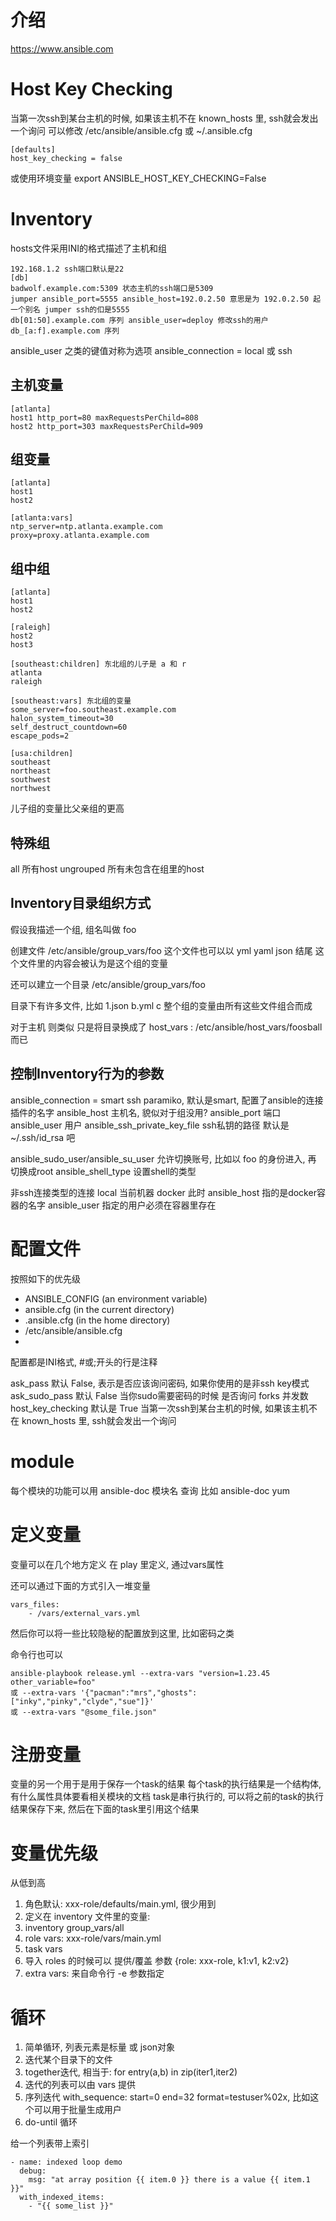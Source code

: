 # 介绍 #
https://www.ansible.com

# Host Key Checking #
当第一次ssh到某台主机的时候, 如果该主机不在 known_hosts 里, ssh就会发出一个询问
可以修改 /etc/ansible/ansible.cfg 或 ~/.ansible.cfg

	[defaults]
	host_key_checking = false

或使用环境变量 export ANSIBLE_HOST_KEY_CHECKING=False

# Inventory #
hosts文件采用INI的格式描述了主机和组

	192.168.1.2 ssh端口默认是22
	[db]
	badwolf.example.com:5309 状态主机的ssh端口是5309
	jumper ansible_port=5555 ansible_host=192.0.2.50 意思是为 192.0.2.50 起一个别名 jumper ssh的㐰是5555
	db[01:50].example.com 序列 ansible_user=deploy 修改ssh的用户
	db_[a:f].example.com 序列

ansible_user 之类的键值对称为选项
ansible_connection = local 或 ssh

## 主机变量 ##

	[atlanta]
	host1 http_port=80 maxRequestsPerChild=808
	host2 http_port=303 maxRequestsPerChild=909

## 组变量 ##
	
	[atlanta]
	host1
	host2
	
	[atlanta:vars]
	ntp_server=ntp.atlanta.example.com
	proxy=proxy.atlanta.example.com

## 组中组 ##
	
	[atlanta]
	host1
	host2
	
	[raleigh]
	host2
	host3
	
	[southeast:children] 东北组的儿子是 a 和 r
	atlanta
	raleigh
	
	[southeast:vars] 东北组的变量
	some_server=foo.southeast.example.com
	halon_system_timeout=30
	self_destruct_countdown=60
	escape_pods=2
	
	[usa:children]
	southeast
	northeast
	southwest
	northwest

儿子组的变量比父亲组的更高

## 特殊组 ##
all 所有host
ungrouped 所有未包含在组里的host

## Inventory目录组织方式 ##
假设我描述一个组, 组名叫做 foo

创建文件 /etc/ansible/group_vars/foo
这个文件也可以以 yml yaml json 结尾
这个文件里的内容会被认为是这个组的变量

还可以建立一个目录
/etc/ansible/group_vars/foo

目录下有许多文件, 比如 1.json b.yml c
整个组的变量由所有这些文件组合而成


对于主机
则类似 只是将目录换成了 host_vars : /etc/ansible/host_vars/foosball 而已

## 控制Inventory行为的参数 ##
ansible_connection = smart ssh paramiko, 默认是smart, 配置了ansible的连接插件的名字
ansible_host 主机名, 貌似对于组没用?
ansible_port 端口
ansible_user 用户
ansible_ssh_private_key_file ssh私钥的路径 默认是 ~/.ssh/id_rsa 吧

ansible_sudo_user/ansible_su_user 允许切换账号, 比如以 foo 的身份进入, 再 切换成root
ansible_shell_type 设置shell的类型

非ssh连接类型的连接
local 当前机器
docker
此时 ansible_host 指的是docker容器的名字
ansible_user 指定的用户必须在容器里存在

# 配置文件 #

按照如下的优先级
- ANSIBLE_CONFIG (an environment variable)
- ansible.cfg (in the current directory)
- .ansible.cfg (in the home directory)
- /etc/ansible/ansible.cfg
- 
配置都是INI格式, #或;开头的行是注释

ask_pass 默认 False, 表示是否应该询问密码, 如果你使用的是非ssh key模式
ask_sudo_pass 默认 False 当你sudo需要密码的时候 是否询问
forks 并发数
host_key_checking 默认是 True 当第一次ssh到某台主机的时候, 如果该主机不在 known_hosts 里, ssh就会发出一个询问

# module #
每个模块的功能可以用 ansible-doc 模块名 查询
比如 ansible-doc yum

# 定义变量 #
变量可以在几个地方定义
在 play 里定义, 通过vars属性

还可以通过下面的方式引入一堆变量

	vars_files:
		- /vars/external_vars.yml

然后你可以将一些比较隐秘的配置放到这里, 比如密码之类

命令行也可以

	ansible-playbook release.yml --extra-vars "version=1.23.45 other_variable=foo"
	或 --extra-vars '{"pacman":"mrs","ghosts":["inky","pinky","clyde","sue"]}'
	或 --extra-vars "@some_file.json"


# 注册变量 #
变量的另一个用于是用于保存一个task的结果
每个task的执行结果是一个结构体, 有什么属性具体要看相关模块的文档
task是串行执行的, 可以将之前的task的执行结果保存下来, 然后在下面的task里引用这个结果

# 变量优先级 #
从低到高

1. 角色默认: xxx-role/defaults/main.yml, 很少用到
2. 定义在 inventory 文件里的变量:
3. inventory group_vars/all
4. role vars: xxx-role/vars/main.yml
5. task vars
6. 导入 roles 的时候可以 提供/覆盖 参数 {role: xxx-role, k1:v1, k2:v2}
6. extra vars: 来自命令行 -e 参数指定

# 循环 #
1. 简单循环, 列表元素是标量 或 json对象
2. 迭代某个目录下的文件
3. together迭代, 相当于: for entry(a,b) in zip(iter1,iter2)
4. 迭代的列表可以由 vars 提供
5. 序列迭代 with_sequence: start=0 end=32 format=testuser%02x, 比如这个可以用于批量生成用户
6. do-until 循环

给一个列表带上索引
```
- name: indexed loop demo
  debug:
    msg: "at array position {{ item.0 }} there is a value {{ item.1 }}"
  with_indexed_items:
    - "{{ some_list }}"
```